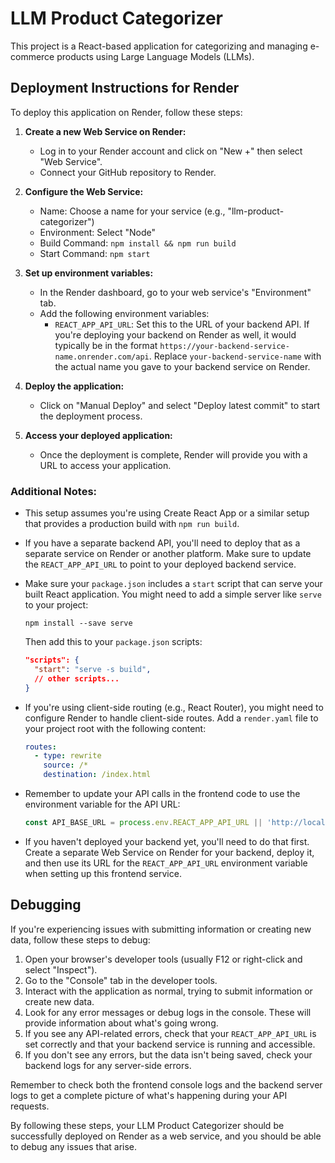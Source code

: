 # LLM Product Categorizer

This project is a React-based application for categorizing and managing e-commerce products using Large Language Models (LLMs).

## Deployment Instructions for Render

To deploy this application on Render, follow these steps:

1. **Create a new Web Service on Render:**
   - Log in to your Render account and click on "New +" then select "Web Service".
   - Connect your GitHub repository to Render.

2. **Configure the Web Service:**
   - Name: Choose a name for your service (e.g., "llm-product-categorizer")
   - Environment: Select "Node"
   - Build Command: `npm install && npm run build`
   - Start Command: `npm start`

3. **Set up environment variables:**
   - In the Render dashboard, go to your web service's "Environment" tab.
   - Add the following environment variables:
     - `REACT_APP_API_URL`: Set this to the URL of your backend API. If you're deploying your backend on Render as well, it would typically be in the format `https://your-backend-service-name.onrender.com/api`. Replace `your-backend-service-name` with the actual name you gave to your backend service on Render.

4. **Deploy the application:**
   - Click on "Manual Deploy" and select "Deploy latest commit" to start the deployment process.

5. **Access your deployed application:**
   - Once the deployment is complete, Render will provide you with a URL to access your application.

### Additional Notes:

- This setup assumes you're using Create React App or a similar setup that provides a production build with `npm run build`.
- If you have a separate backend API, you'll need to deploy that as a separate service on Render or another platform. Make sure to update the `REACT_APP_API_URL` to point to your deployed backend service.
- Make sure your `package.json` includes a `start` script that can serve your built React application. You might need to add a simple server like `serve` to your project:
  ```
  npm install --save serve
  ```
  Then add this to your `package.json` scripts:
  ```json
  "scripts": {
    "start": "serve -s build",
    // other scripts...
  }
  ```

- If you're using client-side routing (e.g., React Router), you might need to configure Render to handle client-side routes. Add a `render.yaml` file to your project root with the following content:

  ```yaml
  routes:
    - type: rewrite
      source: /*
      destination: /index.html
  ```

- Remember to update your API calls in the frontend code to use the environment variable for the API URL:
  ```javascript
  const API_BASE_URL = process.env.REACT_APP_API_URL || 'http://localhost:5000/api';
  ```

- If you haven't deployed your backend yet, you'll need to do that first. Create a separate Web Service on Render for your backend, deploy it, and then use its URL for the `REACT_APP_API_URL` environment variable when setting up this frontend service.

## Debugging

If you're experiencing issues with submitting information or creating new data, follow these steps to debug:

1. Open your browser's developer tools (usually F12 or right-click and select "Inspect").
2. Go to the "Console" tab in the developer tools.
3. Interact with the application as normal, trying to submit information or create new data.
4. Look for any error messages or debug logs in the console. These will provide information about what's going wrong.
5. If you see any API-related errors, check that your `REACT_APP_API_URL` is set correctly and that your backend service is running and accessible.
6. If you don't see any errors, but the data isn't being saved, check your backend logs for any server-side errors.

Remember to check both the frontend console logs and the backend server logs to get a complete picture of what's happening during your API requests.

By following these steps, your LLM Product Categorizer should be successfully deployed on Render as a web service, and you should be able to debug any issues that arise.